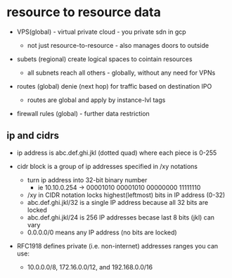 # resource to resource data

- VPS(global) - virtual private cloud - you private sdn in gcp
    - not just resource-to-resource - also manages doors to outside

- subets (regional) create logical spaces to cointain resources
    - all subnets reach all others - globally, without any need for VPNs

- routes (global) denie (next hop) for traffic based on destination IPO
    - routes are global and apply by instance-lvl tags

- firewall rules (global) - further data restriction

## ip and cidrs

- ip address is abc.def.ghi.jkl (dotted quad) where each piece is 0-255

- cidr block is a group of ip addresses specified in <IP>/xy notations
    - turn ip address into 32-bit binary number
        - ie 10.10.0.254 -> 00001010 00001010 00000000 11111110
    - /xy in CIDR notation locks highest(leftmost) bits in IP address (0-32)
    - abc.def.ghi.jkl/32 is a single IP address because all 32 bits are locked
    - abc.def.ghi.jkl/24 is 256 IP addresses becase last 8 bits (jkl) can vary
    - 0.0.0.0/0 means any IP address (no bits are locked)
- RFC1918 defines private (i.e. non-internet) addresses ranges you can use:
    - 10.0.0.0/8, 172.16.0.0/12, and 192.168.0.0/16